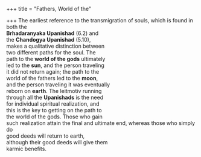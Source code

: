 +++
title = "Fathers, World of the"

+++
The earliest reference to the transmigration of souls, which is found in both the  
**Brhadaranyaka Upanishad** (6.2) and  
the **Chandogya Upanishad** (5.10),  
makes a qualitative distinction between  
two different paths for the soul. The  
path to the **world of the gods** ultimately  
led to the **sun**, and the person traveling  
it did not return again; the path to the  
world of the fathers led to the **moon**,  
and the person traveling it was eventually  
reborn on **earth**. The leitmotiv running  
through all the **Upanishads** is the need  
for individual spiritual realization, and  
this is the key to getting on the path to  
the world of the gods. Those who gain  
such realization attain the final and ultimate end, whereas those who simply do  
good deeds will return to earth,  
although their good deeds will give them  
karmic benefits.